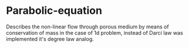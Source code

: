 # Parabolic-equation
Describes the non-linear flow through porous medium by means of conservation of mass in the case of 1d problem, instead of Darci law was implemented it's degree law analog.
